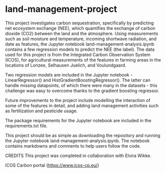 # land-management-project
This project investigates carbon sequestration, specifically by predicting net ecosystem exchange (NEE), which quantifies the exchange of carbon dioxide (CO2) between the land and the atmosphere. Using measurements such as soil moisture and temperature, incoming shortwave radiation, and date as features, the Jupyter notebook land-management-analysis.ipynb contains a few regression models to predict the NEE (the label). The data used for this project is from the Integrated Carbon Observation System (ICOS), for agricultural measurements of the features in farming areas in the locations of Lonzee, Selhausen Juelich, and Voulundgaard.

Two regression models are included in the Jupyter notebook - LinearRegressor() and HistGradientBoostingRegressor(). The latter can handle missing datapoints, of which there were many in the datasets - this challenge was easy to overcome thanks to the gradient boosting regressor. 

Future improvements to the project include modelling the interaction of some of the features in detail, and adding land management activities such as fertilization and pesticide usage.

The package requirements for the Jupyter notebook are included in the requirements.txt file. 

This project should be as simple as downloading the repository and running the Jupyter notebook land-management-analysis.ipynb. The notebook contains markdowns and comments to help users follow the code. 

CREDITS
This project was completed in collaboration with Elvira Wikke.

ICOS Carbon portal (https://www.icos-cp.eu/)
